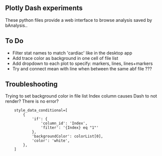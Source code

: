 ## Plotly Dash experiments

These python files provide a web interface to browse analysis saved by bAnalysis..


## To Do

 - Filter stat names to match 'cardiac' like in the desktop app
 - Add trace color as background in one cell of file list
 - Add dropdown to each plot to specify: markers, lines, lines+markers
 - Try and connect mean with line when between the same abf file ???
 
 
## Troubleshooting

Trying to set background color in file list Index column causes Dash to not render? There is no error?

```
	style_data_conditional=[
	    {
	        'if': {
	            'column_id': 'Index',
	            'filter': '{Index} eq "1"'
	        },
	        'backgroundColor': colorList[0],
	        'color': 'white',
	    },
	]
```

